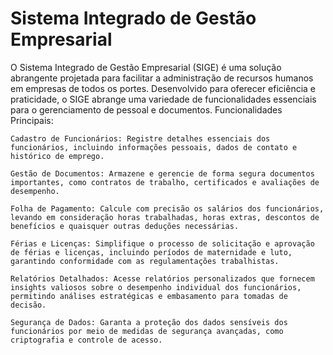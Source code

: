 # Sistema Integrado de Gestão Empresarial

O Sistema Integrado de Gestão Empresarial (SIGE) é uma solução abrangente projetada para facilitar a administração de recursos humanos em empresas de todos os portes. Desenvolvido para oferecer eficiência e praticidade, o SIGE abrange uma variedade de funcionalidades essenciais para o gerenciamento de pessoal e documentos.
Funcionalidades Principais:

    Cadastro de Funcionários: Registre detalhes essenciais dos funcionários, incluindo informações pessoais, dados de contato e histórico de emprego.

    Gestão de Documentos: Armazene e gerencie de forma segura documentos importantes, como contratos de trabalho, certificados e avaliações de desempenho.

    Folha de Pagamento: Calcule com precisão os salários dos funcionários, levando em consideração horas trabalhadas, horas extras, descontos de benefícios e quaisquer outras deduções necessárias.

    Férias e Licenças: Simplifique o processo de solicitação e aprovação de férias e licenças, incluindo períodos de maternidade e luto, garantindo conformidade com as regulamentações trabalhistas.

    Relatórios Detalhados: Acesse relatórios personalizados que fornecem insights valiosos sobre o desempenho individual dos funcionários, permitindo análises estratégicas e embasamento para tomadas de decisão.

    Segurança de Dados: Garanta a proteção dos dados sensíveis dos funcionários por meio de medidas de segurança avançadas, como criptografia e controle de acesso.
